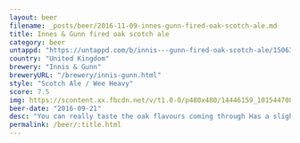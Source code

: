 ```yaml
---
layout: beer
filename: _posts/beer/2016-11-09-innes-gunn-fired-oak-scotch-ale.md
title: Innes & Gunn fired oak scotch ale
category: beer
untappd: "https://untappd.com/b/innis---gunn-fired-oak-scotch-ale/1506367"
country: "United Kingdom"
brewery: "Innis & Gunn"
breweryURL: "/brewery/innis-gunn.html"
style: "Scotch Ale / Wee Heavy"
score: 7.5
img: https://scontent.xx.fbcdn.net/v/t1.0-0/p480x480/14446159_10154470816978745_506619917402895971_n.jpg?_nc_cat=110&oh=b5c209cc06d5ecc634c30910fd518cb1&oe=5C1D8124
beer-date: "2016-09-21"
desc: "You can really taste the oak flavours coming through Has a slightly strange flavour but overall pretty nice"
permalink: /beer/:title.html
---
```


